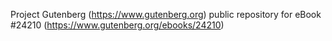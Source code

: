 Project Gutenberg (https://www.gutenberg.org) public repository for eBook #24210 (https://www.gutenberg.org/ebooks/24210)
